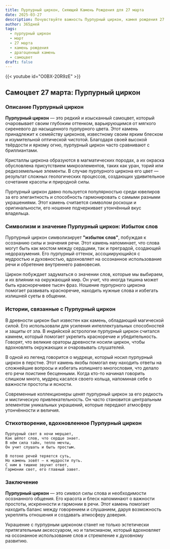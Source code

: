 ```yaml
---
title: Пурпурный циркон, Сияющий Камень Рождения для 27 марта
date: 2025-03-27
description: Почувствуйте важность Пурпурный циркон, камня рождения 27 марта, который символизирует Избыток слов. Пусть его красота и значение осветят ваш день.
author: 365дней
tags:
  - пурпурный циркон
  - март
  - 27 марта
  - камень рождения
  - драгоценный камень
  - самоцвет
draft: false
---
```


{{< youtube id="O0BX-20R9zE" >}}

## Самоцвет 27 марта: Пурпурный циркон

### Описание Пурпурный циркон

**Пурпурный циркон** — это редкий и изысканный самоцвет, который очаровывает своим глубоким оттенком, варьирующимся от мягкого сиреневого до насыщенного пурпурного цвета. Этот камень принадлежит к семейству цирконов, известному своим ярким блеском и изумительной оптической чистотой. Благодаря своей высокой твёрдости и яркому огню, пурпурный циркон часто сравнивают с бриллиантами.

Кристаллы циркона образуются в магматических породах, а их окраска обусловлена присутствием микроэлементов, таких как уран, торий или редкоземельные элементы. В случае пурпурного циркона его цвет — результат сложных геологических процессов, создающих удивительное сочетание красоты и природной силы.

Пурпурный циркон давно пользуется популярностью среди ювелиров за его элегантность и способность гармонировать с самыми разными украшениями. Этот камень считается символом роскоши и оригинальности, его ношение подчеркивает утончённый вкус владельца.

### Символизм и значение Пурпурный циркон: Избыток слов

Пурпурный циркон символизирует **"избыток слов"**, побуждая к осознанию силы и значения речи. Этот камень напоминает, что слова могут быть как мостом между сердцами, так и преградой, создающей недоразумения. Его пурпурный оттенок, ассоциирующийся с мудростью и духовностью, вдохновляет на осознанное использование речи и обретение внутреннего равновесия.

Циркон побуждает задуматься о значении слов, которые мы выбираем, и их влиянии на окружающий мир. Он учит, что иногда тишина может быть красноречивее тысяч фраз. Ношение пурпурного циркона помогает развивать красноречие, находить нужные слова и избегать излишней суеты в общении.

### Истории, связанные с Пурпурный циркон

В древности циркон был известен как камень, обладающий магической силой. Его использовали для усиления интеллектуальных способностей и защиты от зла. В индийской астрологии пурпурный циркон считался камнем, который помогает укрепить красноречие и убедительность. Говорят, что великие ораторы древности носили циркон, чтобы вдохновлять окружающих и очаровывать слушателей.

В одной из легенд говорится о мудреце, который носил пурпурный циркон в перстне. Этот камень якобы помогал ему находить ответы на сложнейшие вопросы и избегать излишнего многословия, что делало его речи поистине бесценными. Когда кто-то начинал говорить слишком много, мудрец касался своего кольца, напоминая себе о важности простоты и ясности.

Современные коллекционеры ценят пурпурный циркон за его редкость и мистическую привлекательность. Он часто становится центральным элементом уникальных украшений, которые передают атмосферу утончённости и величия.

### Стихотворение, вдохновленное Пурпурный циркон

	Пурпурный свет в ночи мерцает,  
	Как шёпот слов, что сердце знает.  
	В нём сила тайн, тепло мечты,  
	Он учит слушать и быть простым.
	
	В потоке речей теряется суть,  
	Но камень зовёт — к мудрости путь.  
	С ним в тишине звучит ответ,  
	Гармонии свет, его главный завет.

### Заключение

**Пурпурный циркон** — это символ силы слова и необходимости осознанного общения. Его красота и блеск напоминают о важности простоты, искренности и гармонии в речи. Этот камень помогает находить баланс между говорением и слушанием, даруя возможность укреплять отношения и создавать атмосферу доверия.

Украшение с пурпурным цирконом станет не только эстетически притягательным аксессуаром, но и талисманом, который вдохновляет на осознанное использование слов и стремление к духовному развитию.